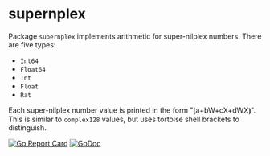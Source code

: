 # supernplex

Package `supernplex` implements arithmetic for super-nilplex numbers. There are five types:

* `Int64`
* `Float64`
* `Int`
* `Float`
* `Rat`

Each super-nilplex number value is printed in the form "⦗a+bW+cX+dWX⦘". This is similar to `complex128` values, but uses tortoise shell brackets to distinguish.

[![Go Report Card](https://goreportcard.com/badge/gojp/goreportcard)](https://goreportcard.com/report/github.com/meirizarrygelpi/numbers/supernplex) [![GoDoc](https://godoc.org/github.com/meirizarrygelpi/numbers/supernplex?status.svg)](https://godoc.org/github.com/meirizarrygelpi/numbers/supernplex)